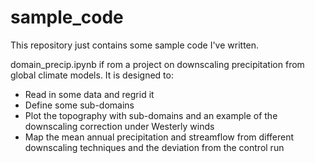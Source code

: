 # sample_code

This repository just contains some sample code I've written.

domain_precip.ipynb if rom a project on downscaling precipitation from global climate models. It is designed to:
 - Read in some data and regrid it
 - Define some sub-domains
 - Plot the topography with sub-domains and an example of the downscaling correction under Westerly winds
 - Map the mean annual precipitation and streamflow from different downscaling techniques and the deviation from the control run
